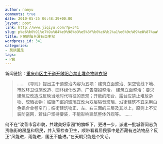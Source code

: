 ```yaml
---
author: nanyu
comments: true
date: 2010-05-25 06:48:39+00:00
layout: post
link: http://www.jiqiyu.com/?p=341
slug: p%e6%b0%91%e7%9a%84%e9%98%b3%e5%8f%b0%e6%b2%a1%e6%9c%89%e8%87%aa%e4%b8%bb%e6%9d%83
title: P民的阳台没有自主权
wordpress_id: 341
categories:
- 莫談國是
tags:
- P民
---
```


新闻链接：[重庆市区主干道开敞阳台禁止堆杂物晾衣服](http://news.ifeng.com/mainland/detail_2010_05/24/1545769_0.shtml)


<blockquote>……
《导则》提出主干道整治内容为五项：建筑立面整治、架空管线下地、市政环卫设施改造、园林绿化改造、广告店招整治。
建筑立面整治：要求建筑应改造成反映当地时代特征的景观；开敞的阳台、露台应禁止堆放杂物、晾晒衣物；临街门窗的玻璃宜改为双层隔音玻璃、沿街建筑不宜采用白色铝合金卷帘门；临街建筑物正、左、右三面的三层及其以上，原则上不安装防盗网，若住户坚持要装，不能影响建筑整体外观等。
……</blockquote>


何不在“改善市容市貌，共建美好家园”的旗帜下，更进一步，派遣一批城管同志负责临街的房屋和居民，并入室检查卫生，顺带看看居民家中是否藏有违法物品？反正“风能进，雨能进，国王不能进。”在天朝只能是个笑话。
